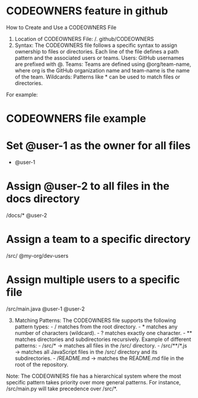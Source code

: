 # CODEOWNERS feature in github 
How to Create and Use a CODEOWNERS File
1.	Location of CODEOWNERS File: /. github/CODEOWNERS 
2.	Syntax: The CODEOWNERS file follows a specific syntax to assign ownership to files or directories. Each line of the file defines a path pattern and the associated users or teams.
    Users: GitHub usernames are prefixed with @.
    Teams: Teams are defined using @org/team-name, where org is the GitHub organization name and team-name is the name of the team.
    Wildcards: Patterns like * can be used to match files or directories.


For example:
# CODEOWNERS file example
# Set @user-1 as the owner for all files
* @user-1

# Assign @user-2 to all files in the docs directory
/docs/* @user-2

# Assign a team to a specific directory
/src/ @my-org/dev-users

# Assign multiple users to a specific file
/src/main.java @user-1 @user-2

3.	Matching Patterns: The CODEOWNERS file supports the following pattern types:
        - / matches from the root directory.
        - * matches any number of characters (wildcard).
  	    - ? matches exactly one character.
        - ** matches directories and subdirectories recursively.
    Example of different patterns:
        - /src/* → matches all files in the /src/ directory.
        - /src/**/*.js → matches all JavaScript files in the /src/ directory and its subdirectories.
        - /README.md → matches the README.md file in the root of the repository.

Note: The CODEOWNERS file has a hierarchical system where the most specific pattern takes priority over more general patterns. For instance, /src/main.py will take precedence over /src/*.
